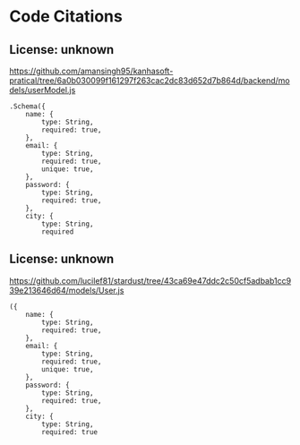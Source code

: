 # Code Citations

## License: unknown
https://github.com/amansingh95/kanhasoft-pratical/tree/6a0b030099f161297f263cac2dc83d652d7b864d/backend/models/userModel.js

```
.Schema({
    name: {
        type: String,
        required: true,
    },
    email: {
        type: String,
        required: true,
        unique: true, 
    },
    password: {
        type: String,
        required: true,
    },
    city: {
        type: String,
        required
```


## License: unknown
https://github.com/lucilef81/stardust/tree/43ca69e47ddc2c50cf5adbab1cc939e213646d64/models/User.js

```
({
    name: {
        type: String,
        required: true,
    },
    email: {
        type: String,
        required: true,
        unique: true, 
    },
    password: {
        type: String,
        required: true,
    },
    city: {
        type: String,
        required: true
```


